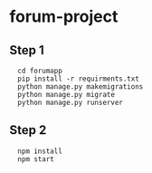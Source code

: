 # forum-project

## Step 1
```
  cd forumapp 
  pip install -r requirments.txt 
  python manage.py makemigrations 
  python manage.py migrate 
  python manage.py runserver 
```


## Step 2
```
  npm install 
  npm start 
```     
